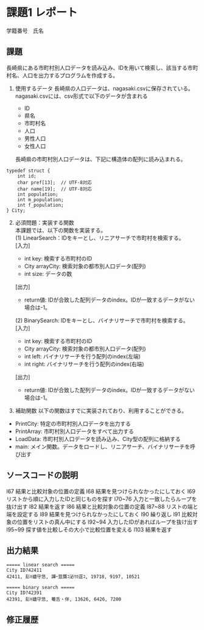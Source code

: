 # 課題1 レポート
学籍番号　氏名


## 課題
長崎県にある市町村別人口データを読み込み、IDを用いて検索し、該当する市町村名、人口を出力するプログラムを作成する。

1. 使用するデータ
長崎県の人口データは、nagasaki.csvに保存されている。
nagasaki.csvには、csv形式で以下のデータが含まれる
    - ID
    - 県名
    - 市町村名
    - 人口
    - 男性人口
    - 女性人口

    長崎県の市町村別人口データは、下記に構造体の配列に読み込まれる。

```C: 市町村別データ構造体
typedef struct {  
    int id;  
    char pref[13];  // UTF-8対応  
    char name[19];  // UTF-8対応  
    int population;  
    int m_population;  
    int f_population;  
} City;  
```



2. 必須問題：実装する関数  
本課題では、以下の関数を実装する。  
   (1) LinearSearch：IDをキーとし、リニアサーチで市町村を検索する。  
    [入力]
    - int key: 検索する市町村のID
    - City arrayCity: 検索対象の都市別人口データ(配列)
    - int size: データの数  

    [出力]  
    - return値: IDが合致した配列データのindex。IDが一致するデータがない場合は-1。

    (2) BinarySearch: IDをキーとし、バイナリサーチで市町村を検索する。  
    [入力]
    - int key: 検索する市町村のID
    - City arrayCity: 検索対象の都市別人口データ(配列)
    - int left: バイナリサーチを行う配列のindex(左端)
    - int right: バイナリサーチを行う配列のindex(右端)  

    [出力]  
    - return値: IDが合致した配列データのindex。IDが一致するデータがない場合は-1。


3. 補助関数
以下の関数はすでに実装されており、利用することができる。  
- PrintCity: 特定の市町村別人口データを出力する  
- PrintArray: 市町村別人口データをすべて出力する  
- LoadData: 市町村別人口データを読み込み、City型の配列に格納する  
- main: メイン関数。データをロードし、リニアサーチ、バイナリサーチを呼び出す  


## ソースコードの説明
l67 結果と比較対象の位置の定義
l68 結果を見つけられなかったにしておく
l69 リストから順に入力したIDと同じものを探す
l70~76 入力と一致したらループを抜け出す
l82 結果を返す
l86 結果と比較対象の位置の定義
l87~88 リストの端と端を設定する
l89 結果を見つけられなかったにしておく
l90 繰り返し
l91 比較対象の位置をリストの真ん中にする
l92~94 入力したIDがあればループを抜け出す 
l95~99 探す値を比較しその大小で比較位置を変える
l103 結果を返す




## 出力結果

```
===== linear search =====
City ID?42411
42411, 髟ｷ蟠守恁, 譁ｰ荳贋ｺ泌ｳｶ逕ｺ, 19718, 9197, 10521

===== binary search =====
City ID?42391
42391, 髟ｷ蟠守恁, 菴舌・伴, 13626, 6426, 7200
```

## 修正履歴

